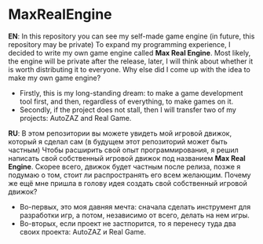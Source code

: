 # MaxRealEngine
**EN**: In this repository you can see my self-made game engine (in future, this repository may be private)
To expand my programming experience, I decided to write my own game engine called **Max Real Engine**. Most likely, the engine will be private after the release, later, I will think about whether it is worth distributing it to everyone. 
Why else did I come up with the idea to make my own game engine? 
- Firstly, this is my long-standing dream: to make a game development tool first, and then, regardless of everything, to make games on it.
- Secondly, if the project does not stall, then I will transfer two of my projects: AutoZAZ and Real Game.

**RU**: В этом репозитории вы можете увидеть мой игровой движок, который я сделал сам (в будущем этот репозиторий может быть частным)
Чтобы расширить свой опыт программирования, я решил написать свой собственный игровой движок под названием **Max Real Engine**. Скорее всего, движок будет частным после релиза, позже я подумаю о том, стоит ли распространять его всем желающим.
Почему же ещё мне пришла в голову идея создать свой собственный игровой движок?
- Во-первых, это моя давняя мечта: сначала сделать инструмент для разработки игр, а потом, независимо от всего, делать на нем игры.
- Во-вторых, если проект не застпорится, то я перенесу туда два своих проекта: AutoZAZ и Real Game.
